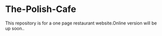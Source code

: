 # The-Polish-Cafe

This repository is for a one page restaurant website.Online version will be up soon.. 
